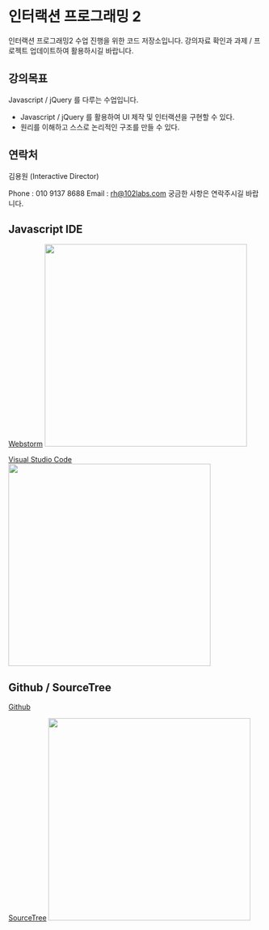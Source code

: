 # 인터랙션 프로그래밍 2

인터랙션 프로그래밍2 수업 진행을 위한 코드 저장소입니다.
강의자료 확인과 과제 / 프로젝트 업데이트하여 활용하시길 바랍니다.

## 강의목표

Javascript / jQuery 를 다루는 수업입니다.

- Javascript / jQuery 를 활용하여 UI 제작 및 인터랙션을 구현할 수 있다.
- 원리를 이해하고 스스로 논리적인 구조를 만들 수 있다.

## 연락처

김용원 (Interactive Director)

Phone : 010 9137 8688
Email : [rh@102labs.com](mailto:rh@102labs.com)
궁금한 사항은 연락주시길 바랍니다.


## Javascript IDE

[Webstorm](https://www.jetbrains.com/webstorm/)
<img src="https://www.jetbrains.com/webstorm/img/screenshots/webstorm-main.png" width="400">

[Visual Studio Code](https://code.visualstudio.com)
<img src="https://code.visualstudio.com/home/home-screenshot-mac-lg-2x.png" width="400">


## Github / SourceTree

[Github](https://github.com/ryonghwon/DMD2017-2-Interaction-Programming-2)

[SourceTree](https://www.sourcetreeapp.com)
<img src="https://www.sourcetreeapp.com/dam/jcr:580c367b-c240-453d-aa18-c7ced44324f9/hero-mac-screenshot.png" width="400">